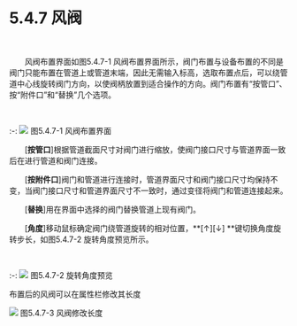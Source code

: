 # 5.4.7 风阀
<br/>

&emsp;&emsp;风阀布置界面如图5.4.7\-1 风阀布置界面所示，阀门布置与设备布置的不同是阀门只能布置在管道上或管道末端，因此无需输入标高，选取布置点后，可以绕管道中心线旋转阀门方向，以使阀柄放置到适合操作的方向。阀门布置有“按管口”、按“附件口”和“替换”几个选项。

<br/>

:-: ![](images/209.png)
图5.4.7\-1 风阀布置界面
<br/>

&emsp;&emsp;\[**按管口**\]根据管道截面尺寸对阀门进行缩放，使阀门接口尺寸与管道界面一致后在进行管道和阀门连接。

&emsp;&emsp;\[**按附件口**\]阀门和管道进行连接时，管道界面尺寸和阀门接口尺寸均保持不变，当阀门接口尺寸和管道界面尺寸不一致时，通过变径将阀门和管道连接起来。

&emsp;&emsp;\[**替换**\]用在界面中选择的阀门替换管道上现有阀门。

&emsp;&emsp;\[**角度**\]移动鼠标确定阀门绕管道旋转的相对位置，**[↑][↓] **键切换角度旋转步长，如图5.4.7\-2 旋转角度预览所示。

<br/>

:-: ![](images/210.png)
图5.4.7\-2 旋转角度预览
<br/>


布置后的风阀可以在属性栏修改其长度

![](.topwrite/assets/image_1660102461601.png)
图5.4.7\-3 风阀修改长度